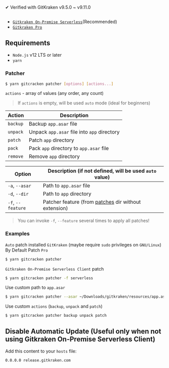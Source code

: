 ✔ Verified with GitKraken v9.5.0 ~ v9.11.0

## 

- [`Gitkraken On-Premise Serverless`](https://www.gitkraken.com/download-on-premise-serverless)(Recommended)
- [`Gitkraken Pro`](https://www.gitkraken.com/download)

## Requirements

- `Node.js` v12 LTS or later
- `yarn`

### Patcher

```bash
$ yarn gitcracken patcher [options] [actions...]
```

`actions` - array of values (any order, any count)

> If `actions` is empty, will be used `auto` mode (ideal for beginners)

| Action   | Description                                 |
|----------|---------------------------------------------|
| `backup` | Backup `app.asar` file                      |
| `unpack` | Unpack `app.asar` file into `app` directory |
| `patch`  | Patch `app` directory                       |
| `pack`   | Pack `app` directory to `app.asar` file     |
| `remove` | Remove `app` directory                      |

| Option            | Description (if not defined, will be used `auto` value)         |
|-------------------|-----------------------------------------------------------------|
| `-a`, `--asar`    | Path to `app.asar` file                                         |
| `-d`, `--dir`     | Path to `app` directory                                         |
| `-f`, `--feature` | Patcher feature (from [patches](patches) dir without extension) |

> You can invoke `-f`, `--feature` several times to apply all patches!

### Examples

`Auto` patch installed `GitKraken` (maybe require `sudo` privileges on `GNU/Linux`) By Default Patch `Pro`

```bash
$ yarn gitcracken patcher
```
`Gitkraken On-Premise Serverless Client` patch

```bash
$ yarn gitcracken patcher -f serverless
```

Use custom path to `app.asar`

```bash
$ yarn gitcracken patcher --asar ~/Downloads/gitkraken/resources/app.asar
```

Use custom `actions` (`backup`, `unpack` and `patch`)

```bash
$ yarn gitcracken patcher backup unpack patch
```


## Disable Automatic Update (Useful only when not using Gitkraken On-Premise Serverless Client)

Add this content to your `hosts` file:

```text
0.0.0.0 release.gitkraken.com
```
